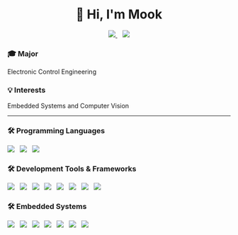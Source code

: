 <h1 align="center">👋 Hi, I'm Mook</h1>
<p align="center">
  <a href="https://www.youtube.com/@%EA%B0%95%EB%AA%85%EB%AC%B5-m3p" target="_blank">
    <img src="https://img.shields.io/badge/Youtube-FF0000?style=flat-square&logo=youtube&logoColor=white" />
  </a>
  &nbsp;&nbsp;
  <a href="mailto:kangmm6821@gmail.com" target="_blank">
    <img src="https://img.shields.io/badge/Gmail-D14836?style=flat-square&logo=gmail&logoColor=white" />
  </a>
</p>

<h3>🎓 Major</h3>
<p>Electronic Control Engineering</p>

<h3>💡 Interests</h3>
<p>Embedded Systems and Computer Vision</p>

---

<h3>🛠 Programming Languages</h3>
<p>
  <img src="https://img.shields.io/badge/C-A8B9CC?style=for-the-badge&logo=c&logoColor=white" />&nbsp;&nbsp;
  <img src="https://img.shields.io/badge/C++-00599C?style=for-the-badge&logo=cplusplus&logoColor=white" />&nbsp;&nbsp;
  <img src="https://img.shields.io/badge/Python-3776AB?style=for-the-badge&logo=python&logoColor=ffdd54" />
</p>

<h3>🛠 Development Tools & Frameworks</h3>
<p>
  <img src="https://img.shields.io/badge/Git-F05032?style=for-the-badge&logo=git&logoColor=white" />&nbsp;&nbsp;
  <img src="https://img.shields.io/badge/GitHub-181717?style=for-the-badge&logo=github&logoColor=white" />&nbsp;&nbsp;
  <img src="https://img.shields.io/badge/WSL2-0A97F5?style=for-the-badge&logo=linux&logoColor=white" />&nbsp;&nbsp;
  <img src="https://img.shields.io/badge/ROS-22314E?style=for-the-badge&logo=ros&logoColor=white" />&nbsp;&nbsp;
  <img src="https://img.shields.io/badge/VSCode-007ACC?style=for-the-badge&logo=visual-studio-code&logoColor=white" />&nbsp;&nbsp;
  <img src="https://img.shields.io/badge/PyTorch-EE4C2C?style=for-the-badge&logo=pytorch&logoColor=white" />&nbsp;&nbsp;
  <img src="https://img.shields.io/badge/PyCharm-000000?style=for-the-badge&logo=pycharm&logoColor=white" />&nbsp;&nbsp;
  <img src="https://img.shields.io/badge/Anaconda-44A833?style=for-the-badge&logo=anaconda&logoColor=white" />
</p>

<h3>🛠 Embedded Systems</h3>
<p>
  <img src="https://img.shields.io/badge/Arduino-00979D?style=for-the-badge&logo=arduino&logoColor=white" />&nbsp;&nbsp;
  <img src="https://img.shields.io/badge/RaspberryPi-A22846?style=for-the-badge&logo=raspberrypi&logoColor=white" />&nbsp;&nbsp;
  <img src="https://img.shields.io/badge/Jetson_Nano-76B900?style=for-the-badge&logo=nvidia&logoColor=white" />&nbsp;&nbsp;
  <img src="https://img.shields.io/badge/Atmega128-003399?style=for-the-badge" />&nbsp;&nbsp;
  <img src="https://img.shields.io/badge/TM4C123GXL-0078D7?style=for-the-badge&logo=ti&logoColor=white" />&nbsp;&nbsp;
  <img src="https://img.shields.io/badge/IAR-FF6C37?style=for-the-badge&logo=iar&logoColor=white" />&nbsp;&nbsp;
  <img src="https://img.shields.io/badge/Keil-00599C?style=for-the-badge&logo=keil&logoColor=white" />
</p>
